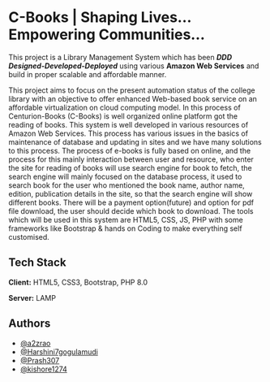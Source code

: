 
# C-Books | Shaping Lives… Empowering Communities…

This project is a Library Management System which has been *__DDD Designed-Developed-Deployed__* using various __Amazon Web Services__ and build in proper scalable and affordable manner.

This project aims to focus on the present automation status of the college library with an objective to offer enhanced Web-based book service on an affordable virtualization on cloud computing model. In this process of Centurion-Books (C-Books) is well organized online platform got the reading of books. This system is well developed in various resources of Amazon Web Services. This process has various issues in the basics of maintenance of database and updating in sites and we have many solutions to this process. The process of e-books is fully based on online, and the process for this mainly interaction between user and resource, who enter the site for reading of books will use search engine for book to fetch, the search engine will mainly focused on the database process, it used to search book for the user who mentioned the book name, author name, edition, publication details in the site, so that the search engine will show different books. There will be a payment option(future) and option for pdf file download, the user should decide which book to download. The tools which will be used in this system are HTML5, CSS, JS, PHP with some frameworks like Bootstrap & hands on Coding to make everything self customised.


## Tech Stack

**Client:** HTML5, CSS3, Bootstrap, PHP 8.0

**Server:** LAMP 


## Authors

- [@a2zrao](https://www.github.com/a2zrao)
- [@Harshini7gogulamudi](https://www.github.com/Harshini7gogulamudi)
- [@Prash307](https://www.github.com/Prash307)
- [@kishore1274](https://www.github.com/kishore1274)


